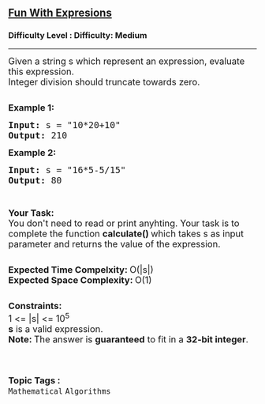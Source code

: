 <h2><a href="https://www.geeksforgeeks.org/problems/fun-with-expresions2523/1?itm_source=geeksforgeeks&itm_medium=article&itm_campaign=practice_card">Fun With Expresions</a></h2><h3>Difficulty Level : Difficulty: Medium</h3><hr><div class="problems_problem_content__Xm_eO"><p><span style="font-size:18px">Given a string s which represent an expression, evaluate this expression.<br>
Integer division should truncate towards zero.</span><br>
&nbsp;</p>

<p><span style="font-size:18px"><strong>Example 1:</strong></span></p>

<pre><span style="font-size:18px"><strong>Input: </strong>s = "10*20+10"
<strong>Output: </strong>210</span>
</pre>

<p><span style="font-size:18px"><strong>Example 2:</strong></span></p>

<pre><span style="font-size:18px"><strong>Input: </strong>s = "16*5-5/15"
<strong>Output: </strong>80</span>
</pre>

<p>&nbsp;</p>

<p><span style="font-size:18px"><strong>Your Task:</strong><br>
You don't need to read or print anyhting. Your task is to complete the function&nbsp;<strong>calculate()&nbsp;</strong>which takes s as input parameter and returns the value of the expression.</span><br>
&nbsp;</p>

<p><span style="font-size:18px"><strong>Expected Time Compelxity:&nbsp;</strong>O(|s|)<br>
<strong>Expected Space Complexity:&nbsp;</strong>O(1)</span><br>
&nbsp;</p>

<p><span style="font-size:18px"><strong>Constraints:</strong><br>
1 &lt;= |s| &lt;= 10<sup>5</sup></span><br>
<sup><span style="font-size:18px"><strong>s</strong>&nbsp;is a valid expression.</span></sup><br>
<span style="font-size:18px"><strong>Note:&nbsp;</strong></span><span style="font-size:18px">The answer is&nbsp;<strong>guaranteed</strong>&nbsp;to fit in a&nbsp;<strong>32-bit integer</strong>.</span><br>
&nbsp;</p>
</div><br><p><span style=font-size:18px><strong>Topic Tags : </strong><br><code>Mathematical</code>&nbsp;<code>Algorithms</code>&nbsp;